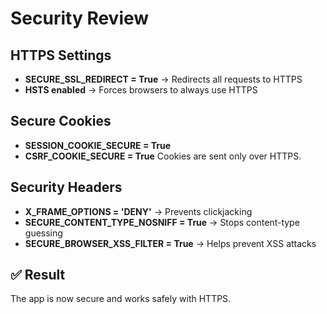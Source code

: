 # Security Review

## HTTPS Settings

* **SECURE_SSL_REDIRECT = True** → Redirects all requests to HTTPS
* **HSTS enabled** → Forces browsers to always use HTTPS

## Secure Cookies

* **SESSION_COOKIE_SECURE = True**
* **CSRF_COOKIE_SECURE = True**
  Cookies are sent only over HTTPS.

## Security Headers

* **X_FRAME_OPTIONS = 'DENY'** → Prevents clickjacking
* **SECURE_CONTENT_TYPE_NOSNIFF = True** → Stops content-type guessing
* **SECURE_BROWSER_XSS_FILTER = True** → Helps prevent XSS attacks

## ✅ Result

The app is now secure and works safely with HTTPS.
